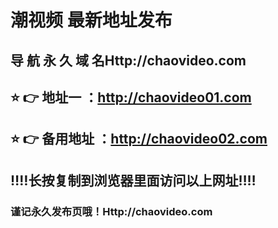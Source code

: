 # 潮视频 最新地址发布 
## 导 航 永 久 域 名Http://chaovideo.com
## ⭐️ 👉 地址一 ：http://chaovideo01.com
## ⭐️ 👉 备用地址 ：http://chaovideo02.com
## ‼️‼️长按复制到浏览器里面访问以上网址‼️‼️
### 谨记永久发布页哦！Http://chaovideo.com

